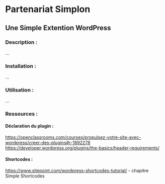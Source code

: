 # Partenariat Simplon
## Une Simple Extention WordPress

### Description :

...

### Installation :

...

### Utilisation :

...

### Ressources :
#### Déclaration du plugin :
https://openclassrooms.com/courses/propulsez-votre-site-avec-wordpress/creer-des-plugins#r-1892278  
https://developer.wordpress.org/plugins/the-basics/header-requirements/

#### Shortcodes :
https://www.sitepoint.com/wordpress-shortcodes-tutorial/ - chapitre Simple Shortcodes 

